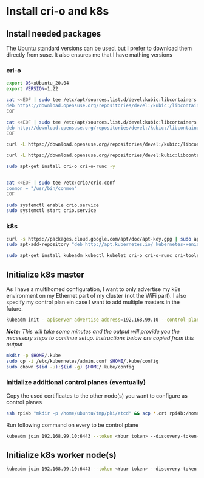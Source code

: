 # Install cri-o and k8s

## Install needed packages
The Ubuntu standard versions can be used, but I prefer to download them directly from suse. It also ensures me that I have mathing versions

### cri-o

```bash
export OS=xUbuntu_20.04
export VERSION=1.22

cat <<EOF | sudo tee /etc/apt/sources.list.d/devel:kubic:libcontainers:stable.list
deb https://download.opensuse.org/repositories/devel:/kubic:/libcontainers:/stable/$OS/ /
EOF

cat <<EOF | sudo tee /etc/apt/sources.list.d/devel:kubic:libcontainers:stable:cri-o:$VERSION.list
deb http://download.opensuse.org/repositories/devel:/kubic:/libcontainers:/stable:/cri-o:/$VERSION/$OS/ /
EOF

curl -L https://download.opensuse.org/repositories/devel:/kubic:/libcontainers:/stable/$OS/Release.key | sudo apt-key --keyring /etc/apt/trusted.gpg.d/libcontainers.gpg add -

curl -L https://download.opensuse.org/repositories/devel:kubic:libcontainers:stable:cri-o:$VERSION/$OS/Release.key | sudo apt-key --keyring /etc/apt/trusted.gpg.d/libcontainers-cri-o.gpg add -

sudo apt-get install cri-o cri-o-runc -y


cat <<EOF | sudo tee /etc/crio/crio.conf
conmon = "/usr/bin/conmon"
EOF

sudo systemctl enable crio.service
sudo systemctl start crio.service
```

### k8s

```bash
curl -s https://packages.cloud.google.com/apt/doc/apt-key.gpg | sudo apt-key add -
sudo apt-add-repository "deb http://apt.kubernetes.io/ kubernetes-xenial main"

sudo apt-get install kubeadm kubectl kubelet cri-o cri-o-runc cri-tools -y
```

## Initialize k8s master

As I have a multihomed configuration, I want to only advertise my k8s environment on my Ethernet part of my cluster (not the WiFi part). I also specify my control plan ein case I want to add multiple masters in the future.

```bash
kubeadm init --apiserver-advertise-address=192.168.99.10 --control-plane-endpoint=192.168.99.10
```

***Note:** This will take some minutes and the output will provide you the necessary steps to continue setup.
Instructions below are copied from this output*

```bash
mkdir -p $HOME/.kube
sudo cp -i /etc/kubernetes/admin.conf $HOME/.kube/config
sudo chown $(id -u):$(id -g) $HOME/.kube/config
```

### Initialize additional control planes (eventually)

Copy the used certificates to the other node(s) you want to configure as control planes

```bash
ssh rpi4b "mkdir -p /home/ubuntu/tmp/pki/etcd" && scp *.crt rpi4b:/home/ubuntu/tmp/pki/ && scp *.crt rpi4b:/home/ubuntu/tmp/pki/etcd/ && ssh rpi4b "sudo cp -bR /home/ubuntu/tmp/pki /etc/kubernetes/" && ssh rpi4b "sudo rm -rf /home/ubuntu/tmp"
```

Run following command on every to be control plane

```bash
kubeadm join 192.168.99.10:6443 --token <Your token> --discovery-token-ca-cert-hash sha256:ca2f.....3b1a --control-plane
```

## Initialize k8s worker node(s)

```bash
kubeadm join 192.168.99.10:6443 --token <Your token> --discovery-token-ca-cert-hash sha256:ca2f.....3b1a
```

